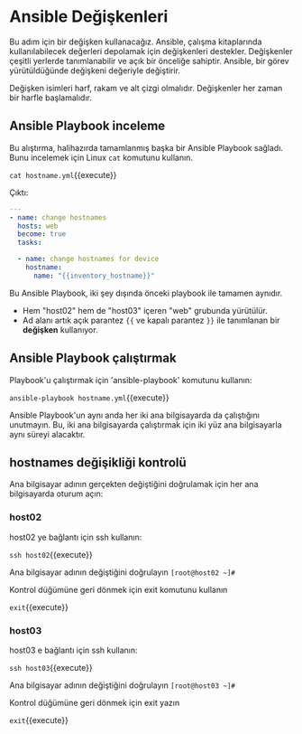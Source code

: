 # Ansible Değişkenleri

Bu adım için bir değişken kullanacağız. Ansible, çalışma kitaplarında kullanılabilecek değerleri depolamak için değişkenleri destekler. Değişkenler çeşitli yerlerde tanımlanabilir ve açık bir önceliğe sahiptir. Ansible, bir görev yürütüldüğünde değişkeni değeriyle değiştirir.

Değişken isimleri harf, rakam ve alt çizgi olmalıdır. Değişkenler her zaman bir harfle başlamalıdır.

## Ansible Playbook inceleme

Bu alıştırma, halihazırda tamamlanmış başka bir Ansible Playbook sağladı. Bunu incelemek için Linux `cat` komutunu kullanın.

`cat hostname.yml`{{execute}}

Çıktı:

```yaml
---
- name: change hostnames
  hosts: web
  become: true
  tasks:

  - name: change hostnames for device
    hostname:
      name: "{{inventory_hostname}}"
```

Bu Ansible Playbook, iki şey dışında önceki playbook ile tamamen aynıdır.

- Hem "host02" hem de "host03" içeren "web" grubunda yürütülür.
- Ad alanı artık açık parantez `{{` ve kapalı parantez `}}` ile tanımlanan bir **değişken** kullanıyor.

## Ansible Playbook çalıştırmak

Playbook'u çalıştırmak için 'ansible-playbook' komutunu kullanın:

`ansible-playbook hostname.yml`{{execute}}

Ansible Playbook'un aynı anda her iki ana bilgisayarda da çalıştığını unutmayın. Bu, iki ana bilgisayarda çalıştırmak için iki yüz ana bilgisayarla aynı süreyi alacaktır.

## hostnames değişikliği kontrolü

Ana bilgisayar adının gerçekten değiştiğini doğrulamak için her ana bilgisayarda oturum açın:

### host02

host02 ye  bağlantı için ssh kullanın:

`ssh host02`{{execute}}

Ana bilgisayar adının değiştiğini doğrulayın
`[root@host02 ~]#`

Kontrol düğümüne geri dönmek için exit komutunu kullanın

`exit`{{execute}}

### host03

host03 e bağlantı için ssh kullanın:

`ssh host03`{{execute}}

Ana bilgisayar adının değiştiğini doğrulayın
`[root@host03 ~]#`

Kontrol düğümüne geri dönmek için exit yazın

`exit`{{execute}}
